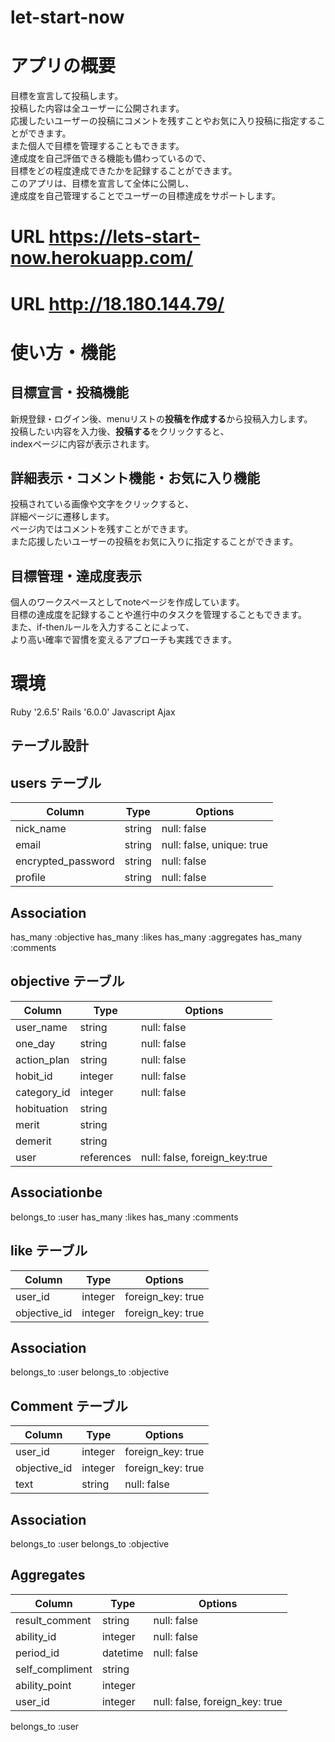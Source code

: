 # let-start-now

# アプリの概要
目標を宣言して投稿します。<br>
投稿した内容は全ユーザーに公開されます。<br>
応援したいユーザーの投稿にコメントを残すことやお気に入り投稿に指定することができます。
<br>
また個人で目標を管理することもできます。<br>
達成度を自己評価できる機能も備わっているので、<br>
目標をどの程度達成できたかを記録することができます。<br>
このアプリは、目標を宣言して全体に公開し、<br>
達成度を自己管理することでユーザーの目標達成をサポートします。

# URL https://lets-start-now.herokuapp.com/
# URL http://18.180.144.79/

# 使い方・機能
## 目標宣言・投稿機能
新規登録・ログイン後、menuリストの**投稿を作成する**から投稿入力します。<br>
投稿したい内容を入力後、**投稿する**をクリックすると、<br>
indexページに内容が表示されます。

## 詳細表示・コメント機能・お気に入り機能
投稿されている画像や文字をクリックすると、<br>
詳細ページに遷移します。<br>
ページ内ではコメントを残すことができます。<br>
また応援したいユーザーの投稿をお気に入りに指定することができます。

## 目標管理・達成度表示
個人のワークスペースとしてnoteページを作成しています。<br>
目標の達成度を記録することや進行中のタスクを管理することもできます。<br>
また、if-thenルールを入力することによって、<br>
より高い確率で習慣を変えるアプローチも実践できます。


# 環境
Ruby '2.6.5'
Rails '6.0.0'
Javascript
Ajax

## テーブル設計


## users テーブル


| Column              | Type   | Options                     |
| ------------------- | ------ | ----------------------------|
| nick_name           | string | null: false                 | 
| email               | string | null: false, unique: true   | 
| encrypted_password  | string | null: false                 | 
| profile             | string | null: false                 |


##  Association
has_many   :objective 
has_many   :likes
has_many   :aggregates
has_many   :comments



##  objective テーブル


| Column              | Type       | Options                        |
| ------------------- | ---------- | ------------------------------ |
| user_name           | string     | null: false                    | 
| one_day             | string     | null: false                    |
| action_plan         | string     | null: false                    | 
| hobit_id            | integer    | null: false                    | 
| category_id         | integer    | null: false                    |
| hobituation         | string     |                                |
| merit               | string     |                                |
| demerit             | string     |                                |
| user                | references | null: false, foreign_key:true  |


##  Associationbe

belongs_to :user
has_many   :likes
has_many   :comments


##  like  テーブル


| Column          | Type        | Options             |
| --------------- | ----------- | ------------------- |
| user_id         |  integer    |  foreign_key: true  |
| objective_id    |  integer    |  foreign_key: true  |


##  Association
belongs_to :user
belongs_to :objective


##  Comment テーブル

| Column         | Type         | Options             |
|----------------| -------------|---------------------|
| user_id        |  integer     | foreign_key: true   |
| objective_id   |  integer     | foreign_key: true   |
| text           |  string      | null: false         | 

## Association

belongs_to :user
belongs_to :objective




## Aggregates

| Column            | Type        | Options                        |
| ---------------   | ----------- | ------------------------------ |
| result_comment    |  string     | null: false                    |
| ability_id        |  integer    | null: false                    |
| period_id         |  datetime    | null: false                    |
| self_compliment   |  string     |                                |
| ability_point     |  integer    |                                |
| user_id           |  integer    | null: false, foreign_key: true |

 belongs_to :user
 
